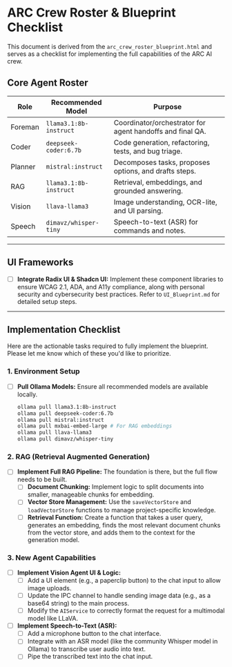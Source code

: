 # ARC Crew Roster & Blueprint Checklist

This document is derived from the `arc_crew_roster_blueprint.html` and serves as a checklist for implementing the full capabilities of the ARC AI crew.

## Core Agent Roster

| Role      | Recommended Model          | Purpose                                                 |
|-----------|----------------------------|---------------------------------------------------------|
| Foreman   | `llama3.1:8b-instruct`     | Coordinator/orchestrator for agent handoffs and final QA. |
| Coder     | `deepseek-coder:6.7b`      | Code generation, refactoring, tests, and bug triage.    |
| Planner   | `mistral:instruct`         | Decomposes tasks, proposes options, and drafts steps.   |
| RAG       | `llama3.1:8b-instruct`     | Retrieval, embeddings, and grounded answering.          |
| Vision    | `llava-llama3`             | Image understanding, OCR-lite, and UI parsing.          |
| Speech    | `dimavz/whisper-tiny`      | Speech-to-text (ASR) for commands and notes.            |

---

## UI Frameworks

- [ ] **Integrate Radix UI & Shadcn UI:** Implement these component libraries to ensure WCAG 2.1, ADA, and A11y compliance, along with personal security and cybersecurity best practices. Refer to `UI_Blueprint.md` for detailed setup steps.

---

## Implementation Checklist

Here are the actionable tasks required to fully implement the blueprint. Please let me know which of these you'd like to prioritize.

### 1. Environment Setup

- [ ] **Pull Ollama Models:** Ensure all recommended models are available locally.
  ```bash
  ollama pull llama3.1:8b-instruct
  ollama pull deepseek-coder:6.7b
  ollama pull mistral:instruct
  ollama pull mxbai-embed-large # For RAG embeddings
  ollama pull llava-llama3
  ollama pull dimavz/whisper-tiny
  ```

### 2. RAG (Retrieval Augmented Generation)

- [ ] **Implement Full RAG Pipeline:** The foundation is there, but the full flow needs to be built.
  - [ ] **Document Chunking:** Implement logic to split documents into smaller, manageable chunks for embedding.
  - [ ] **Vector Store Management:** Use the `saveVectorStore` and `loadVectorStore` functions to manage project-specific knowledge.
  - [ ] **Retrieval Function:** Create a function that takes a user query, generates an embedding, finds the most relevant document chunks from the vector store, and adds them to the context for the generation model.

### 3. New Agent Capabilities

- [ ] **Implement Vision Agent UI & Logic:**
  - [ ] Add a UI element (e.g., a paperclip button) to the chat input to allow image uploads.
  - [ ] Update the IPC channel to handle sending image data (e.g., as a base64 string) to the main process.
  - [ ] Modify the `AIService` to correctly format the request for a multimodal model like LLaVA.

- [ ] **Implement Speech-to-Text (ASR):**
  - [ ] Add a microphone button to the chat interface.
  - [ ] Integrate with an ASR model (like the community Whisper model in Ollama) to transcribe user audio into text.
  - [ ] Pipe the transcribed text into the chat input.
